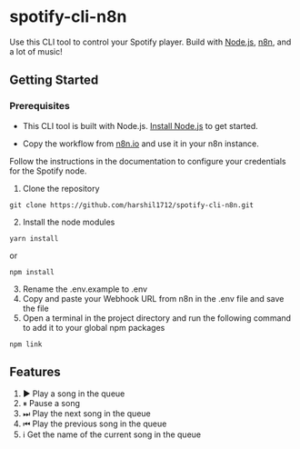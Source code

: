 # spotify-cli-n8n

Use this CLI tool to control your Spotify player. Build with [Node.js](https://nodejs.org), [n8n](https://n8n.io), and a lot of music!

## Getting Started

### Prerequisites

- This CLI tool is built with Node.js. [Install Node.js](https://nodejs.org) to get started.

- Copy the workflow from [n8n.io](https://n8n.io/workflows/755) and use it in your n8n instance. 

Follow the instructions in the documentation to configure your credentials for the Spotify node.

1. Clone the repository
```
git clone https://github.com/harshil1712/spotify-cli-n8n.git
```
2. Install the node modules
```
yarn install
```
or
```
npm install
```
3. Rename the .env.example to .env
4. Copy and paste your Webhook URL from n8n in the .env file and save the file
5. Open a terminal in the project directory and run the following command to add it to your global npm packages
```
npm link
```
## Features

1. ▶️ Play a song in the queue
2. ⏸ Pause a song
3. ⏭ Play the next song in the queue
4. ⏮ Play the previous song in the queue
5. ℹ️ Get the name of the current song in the queue
